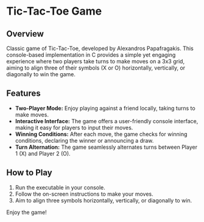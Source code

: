 # Tic-Tac-Toe Game

## Overview

Classic game of Tic-Tac-Toe, developed by Alexandros Papafragakis. This console-based implementation in C provides a simple yet engaging experience where two players take turns to make moves on a 3x3 grid, aiming to align three of their symbols (X or O) horizontally, vertically, or diagonally to win the game.

## Features

- **Two-Player Mode:** Enjoy playing against a friend locally, taking turns to make moves.
- **Interactive Interface:** The game offers a user-friendly console interface, making it easy for players to input their moves.
- **Winning Conditions:** After each move, the game checks for winning conditions, declaring the winner or announcing a draw.
- **Turn Alternation:** The game seamlessly alternates turns between Player 1 (X) and Player 2 (O).

## How to Play

1. Run the executable in your console.
2. Follow the on-screen instructions to make your moves.
3. Aim to align three symbols horizontally, vertically, or diagonally to win.

Enjoy the game! 
